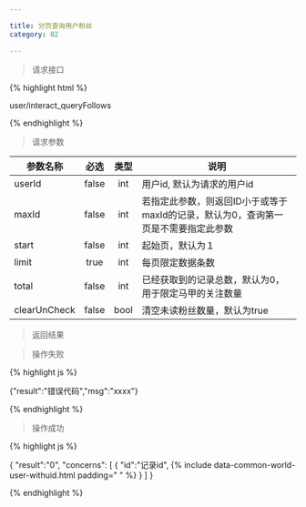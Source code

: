 ```yaml
---

title: 分页查询用户粉丝
category: 02

---
```


> 请求接口

{% highlight html %}

user/interact_queryFollows

{% endhighlight %}

> 请求参数

|参数名称			|必选		|类型		|说明									
|-------------------|:---------:|:---------:|--------------------------------------------
|userId				|false		|int		|用户id, 默认为请求的用户id
|maxId				|false		|int		|若指定此参数，则返回ID小于或等于maxId的记录，默认为0，查询第一页是不需要指定此参数
|start				|false		|int		|起始页，默认为１
|limit				|true		|int		|每页限定数据条数
|total				|false		|int		|已经获取到的记录总数，默认为0，用于限定马甲的关注数量
|clearUnCheck		|false		|bool		|清空未读粉丝数量，默认为true

> 返回结果

> 操作失败

{% highlight js %}

{"result":"错误代码","msg":"xxxx"}

{% endhighlight %}

> 操作成功

{% highlight js %}

{
	"result":"0", 
	"concerns":
	[
		{
			"id":"记录id",
			{% include data-common-world-user-withuid.html padding="			" %}
		}
	]
}

{% endhighlight %}
